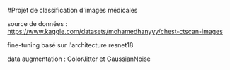 #Projet de classification d'images médicales 

source de données : https://www.kaggle.com/datasets/mohamedhanyyy/chest-ctscan-images

fine-tuning basé sur l'architecture resnet18

data augmentation : ColorJitter et GaussianNoise 
